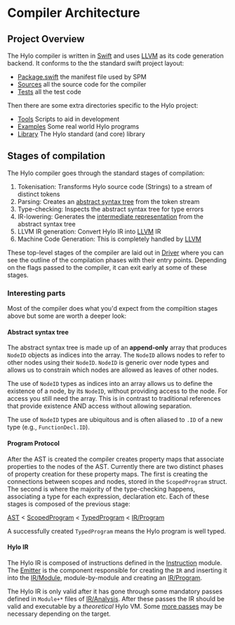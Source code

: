 # Compiler Architecture

## Project Overview

The Hylo compiler is written in [Swift] and uses [LLVM] as its code generation
backend. It conforms to the the standard swift project layout:
* [Package.swift] the manifest file used by SPM
* [Sources] all the source code for the compiler
* [Tests] all the test code

Then there are some extra directories specific to the Hylo project:
* [Tools] Scripts to aid in development
* [Examples] Some real world Hylo programs
* [Library] The Hylo standard (and core) library

## Stages of compilation

The Hylo compiler goes through the standard stages of compilation:

1. Tokenisation: Transforms Hylo source code (Strings) to a stream of distinct
   tokens
1. Parsing: Creates an [abstract syntax tree] from the token stream
1. Type-checking: Inspects the abstract syntax tree for type errors
1. IR-lowering: Generates the [intermediate representation] from the abstract
   syntax tree
1. LLVM IR generation: Convert Hylo IR into [LLVM] IR
1. Machine Code Generation: This is completely handled by [LLVM]

These top-level stages of the compiler are laid out in [Driver] where you
can see the outline of the compilation phases with their entry points.
Depending on the flags passed to the compiler, it can exit early at some of
these stages.

### Interesting parts

Most of the compiler does what you'd expect from the compiltion stages above
but some are worth a deeper look:

#### Abstract syntax tree

The abstract syntax tree is made up of an **append-only** array that produces
`NodeID` objects as indices into the array. The `NodeID` allows nodes to refer
to other nodes using their `NodeID`. `NodeID` is generic over node types and
allows us to constrain which nodes are allowed as leaves of other nodes.

The use of `NodeID` types as indices into an array allows us to define the
existence of a node, by its `NodeID`, without providing access to the node.
For access you still need the array. This is in contrast to traditional
references that provide existence AND access without allowing separation.

The use of `NodeID` types are ubiquitous and is often aliased to `.ID` of a
new type (e.g., `FunctionDecl.ID`).

#### Program Protocol

After the AST is created the compiler creates property maps that associate
properties to the nodes of the AST. Currently there are two distinct phases of
property creation for these property maps. The first is creating the
connections between scopes and nodes, stored in the `ScopedProgram` struct. The
second is where the majority of the type-checking happens, associating a type
for each expression, declaration etc. Each of these stages is composed of the
previous stage:

[AST] < [ScopedProgram] < [TypedProgram] < [IR/Program]

A successfully created `TypedProgram` means the Hylo program is well typed.

#### Hylo IR

The Hylo IR is composed of instructions defined in the [Instruction] module.
The [Emitter] is the component responsible for creating the `IR` and inserting it
into the [IR/Module], module-by-module and creating an [IR/Program].

The Hylo IR is only valid after it has gone through some mandatory passes
defined in `Module+*` files of [IR/Analysis]. After these passes the IR should
be valid and executable by a *theoretical* Hylo VM. Some [more passes] may be
necessary depending on the target.

[Swift]: https://en.wikipedia.org/wiki/Swift_(programming_language)
[LLVM]: https://en.wikipedia.org/wiki/LLVM
[SPM]: https://www.swift.org/package-manager/
[intermediate representation]: https://en.wikipedia.org/wiki/Intermediate_representation
[abstract syntax tree]: https://en.wikipedia.org/wiki/Abstract_syntax_tree

[Driver]: ../Sources/Driver/Driver.swift
[Package.swift]: ../Package.swift
[Sources]: ../Sources
[Tests]: ../Tests
[Tools]: ../Tools
[Examples]: ../Examples
[Library]: ../StandardLibrary
[AST]: ../Sources/FrontEnd/AST/AST.swift
[ScopedProgram]: ../Sources/FrontEnd/ScopedProgram.swift
[TypedProgram]: ../Sources/FrontEnd/TypedProgram.swift
[Instruction]: ../Sources/IR/Operands/Instruction/
[Emitter]: ../Sources/IR/Emitter.swift
[IR/Module]: ../Sources/IR/Module.swift
[IR/Program]: ../Sources/IR/Program.swift
[IR/Analysis]: ../Sources/IR/Analysis/
[more passes]: ../Sources/IR/Analysis/Module+Depolymorphize.swift
